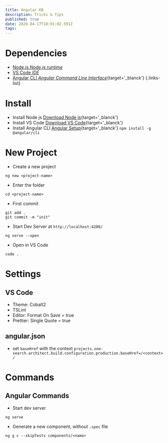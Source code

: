 ```yaml
---
title: Angular KB
description: Tricks & Tips
published: true
date: 2020-04-17T10:01:02.591Z
tags: 
---
```


# Dependencies
- [Node.js *Node.js runtime*](/dev/nodejs)
- [VS Code *IDE*](/dev/vscode)
- [Angular CLI *Angular Command Line Interface*](https://github.com/angular/angular-cli){target='_blanck'}
{.links-list}

# Install
- Install Node js
[Download Node js](https://nodejs.org/en/download/){target='_blanck'}
- Install VS Code
[Download VS Code](https://code.visualstudio.com/){target='_blanck'}
- Install Angular CLI
[Angular Setup](https://angular.io/guide/setup-local){target='_blanck'}
`npm install -g @angular/cli`

# New Project
- Create a new project
```
ng new <project-name>
```
- Enter the folder
```
cd <project-name>
```
- First commit
```
git add .
git commit -m "init"
```
- Start Dev Server at `http://localhost:4200/`
```
ng serve --open
```
- Open in VS Code
```
code .
```

# Settings


## VS Code
- Theme: Cobalt2
- TSLint
- Editor: Format On Save = true
- Prettier: Single Quote = true

## angular.json

- set `baseHref` with the context
`projects.one-search.architect.build.configuration.production.baseHref=/<context>/`

# Commands

## Angular Commands
- Start dev server
```
ng serve
```
- Generate a new component, without `.spec` file
```
ng g c --skipTests components/<name>
```